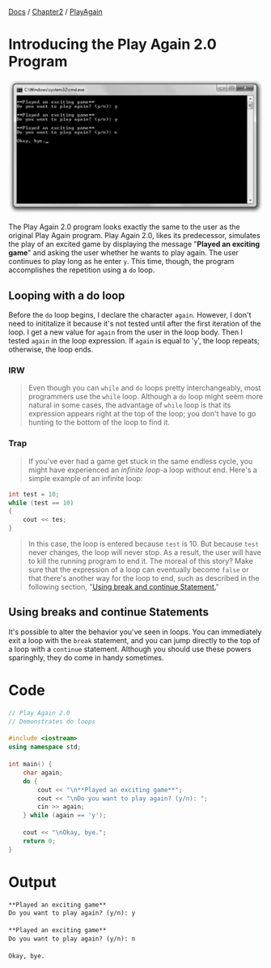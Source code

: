 [Docs](../../../) / [Chapter2](../../) / [PlayAgain](../)
# Introducing the Play Again 2.0 Program

![ScreenShot](../../../web/Beginning_Cpp_Through_Game_Programming/Image_092.gif)

The Play Again 2.0 program looks exactly the same to the user as the original Play Again program. Play Again 2.0, likes its predecessor, simulates the play of an excited game by displaying the message "**Played an exciting game**" and asking the user whether he wants to play again. The user continues to play long as he enter `y`. This time, though, the program accomplishes the repetition using a `do` loop.

## Looping with a do loop

Before the `do` loop begins, I declare the character `again`. However, I don't need to inititalize it because it's not tested until after the first iteration of the loop. I get a new value for `again` from the user in the loop body. Then I tested `again` in the loop expression. If `again` is equal to '`y`', the loop repeats; otherwise, the loop ends.

### IRW
> Even though you can `while` and `do` loops pretty interchangeably, most programmers use the `while` loop. Although a `do` loop might seem more natural in some cases, the advantage of `while` loop is that its expression appears right at the top of the loop; you don't have to go hunting to the bottom of the loop to find it.

### Trap 
> If you've ever had a game get stuck in the same endless cycle, you might have experienced an *infinite loop*-a loop without end. Here's a simple example of an infinite loop:
```cpp
int test = 10;
while (test == 10)
{
    cout << tes;
}
```
> In this case, the loop is entered because `test` is 10. But because `test` never changes, the loop will never stop. As a result, the user will have to kill the running program to end it. The moreal of this story? Make sure that the expression of a loop can eventually become `false` or that there's another way for the loop to end, such as described in the following section, "[Using break and continue Statement.](#using-breaks-and-continue-statements)"

## Using breaks and continue Statements

It's possible to alter the behavior you've seen in loops. You can immediately exit a loop with the `break` statement, and you can jump directly to the top of a loop with a `continue` statement. Although you should use these powers sparinghly, they do come in handy sometimes.

# Code
```cpp
// Play Again 2.0
// Demonstrates do loops

#include <iostream>
using namespace std;

int main() {
	char again;
	do {
		cout << "\n**Played an exciting game**";
		cout << "\nDo you want to play again? (y/n): ";
		cin >> again;
	} while (again == 'y');

	cout << "\nOkay, bye.";
	return 0;
}
```

# Output
```txt
**Played an exciting game**
Do you want to play again? (y/n): y

**Played an exciting game**
Do you want to play again? (y/n): n

Okay, bye.
```